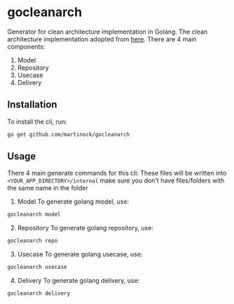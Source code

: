 # gocleanarch
Generator for clean architecture implementation in Golang.
The clean architecture implementation adopted from [here](https://github.com/bxcodec/go-clean-arch). There are 4 main components:
1. Model
2. Repository
3. Usecase
4. Delivery

## Installation
To install the cli, run:

```bash
go get github.com/martinock/gocleanarch
```

## Usage
There 4 main generate commands for this cli:
These files will be written into `<YOUR_APP_DIRECTORY>/internal` make sure you don't have files/folders with the same name in the folder

1. Model
To generate golang model, use:
```bash
gocleanarch model
```

2. Repository
To generate golang repository, use:
```bash
gocleanarch repo
```

3. Usecase
To generate golang usecase, use:
```bash
gocleanarch usecase
```

4. Delivery
To generate golang delivery, use:
```bash
gocleanarch delivery
```
